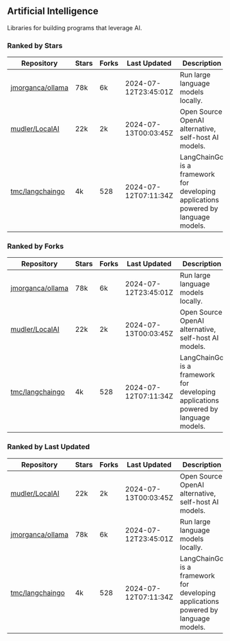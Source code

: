 ## Artificial Intelligence

Libraries for building programs that leverage AI.

### Ranked by Stars

| Repository | Stars | Forks | Last Updated | Description | 
|------------|-------|-------|--------------|-------------|
| [jmorganca/ollama](https://github.com/jmorganca/ollama) | 78k | 6k | 2024-07-12T23:45:01Z |  Run large language models locally. |
| [mudler/LocalAI](https://github.com/mudler/LocalAI) | 22k | 2k | 2024-07-13T00:03:45Z |  Open Source OpenAI alternative, self-host AI models. |
| [tmc/langchaingo](https://github.com/tmc/langchaingo) | 4k | 528 | 2024-07-12T07:11:34Z |  LangChainGo is a framework for developing applications powered by language models. |

### Ranked by Forks

| Repository | Stars | Forks | Last Updated | Description | 
|------------|-------|-------|--------------|-------------|
| [jmorganca/ollama](https://github.com/jmorganca/ollama) | 78k | 6k | 2024-07-12T23:45:01Z |  Run large language models locally. |
| [mudler/LocalAI](https://github.com/mudler/LocalAI) | 22k | 2k | 2024-07-13T00:03:45Z |  Open Source OpenAI alternative, self-host AI models. |
| [tmc/langchaingo](https://github.com/tmc/langchaingo) | 4k | 528 | 2024-07-12T07:11:34Z |  LangChainGo is a framework for developing applications powered by language models. |

### Ranked by Last Updated

| Repository | Stars | Forks | Last Updated | Description | 
|------------|-------|-------|--------------|-------------|
| [mudler/LocalAI](https://github.com/mudler/LocalAI) | 22k | 2k | 2024-07-13T00:03:45Z |  Open Source OpenAI alternative, self-host AI models. |
| [jmorganca/ollama](https://github.com/jmorganca/ollama) | 78k | 6k | 2024-07-12T23:45:01Z |  Run large language models locally. |
| [tmc/langchaingo](https://github.com/tmc/langchaingo) | 4k | 528 | 2024-07-12T07:11:34Z |  LangChainGo is a framework for developing applications powered by language models. |

